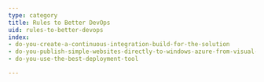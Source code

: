 ```yaml
---
type: category
title: Rules to Better DevOps
uid: rules-to-better-devops
index:
- do-you-create-a-continuous-integration-build-for-the-solution
- do-you-publish-simple-websites-directly-to-windows-azure-from-visual-studio-online
- do-you-use-the-best-deployment-tool

---
```




